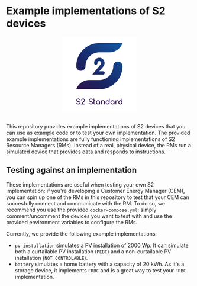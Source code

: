 # Example implementations of S2 devices

<div align="center">
    <a href="https://s2standard.org"><img src="./Logo-S2.svg" width="200" height="200" /></a>
</div>
<br />

This repository provides example implementations of S2 devices that you can use as example code or to test your own implementation. The provided example implementations are fully functioning implementations of S2 Resource Managers (RMs). Instead of a real, physical device, the RMs run a simulated device that provides data and responds to instructions.

## Testing against an implementation
These implementations are useful when testing your own S2 implementation: if you're developing a Customer Energy Manager (CEM), you can spin up one of the RMs in this repository to test that your CEM can succesfully connect and communicate with the RM. To do so, we recommend you use the provided `docker-compose.yml`; simply comment/uncomment the devices you want to test with and use the provided environment variables to configure the RMs.

Currently, we provide the following example implementations:
- `pv-installation` simulates a PV installation of 2000 Wp. It can simulate both a curtailable PV installation (`PEBC`) and a non-curtailable PV installation (`NOT_CONTROLABLE`).
- `battery` simulates a home battery with a capacity of 20 kWh. As it's a storage device, it implements `FRBC` and is a great way to test your `FRBC` implementation.